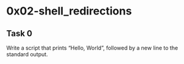 # 0x02-shell_redirections

## Task 0
Write a script that prints “Hello, World”, followed by a new line to the standard output.
